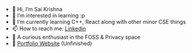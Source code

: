 - 👋 Hi, I’m Sai Krishna
- 👀 I’m interested in learning :p
- 🌱 I’m currently learning C++, React along with other minor CSE things
- 📫 How to reach me: [Linkedin](https://www.linkedin.com/in/sai-krishna-p3/)
- 🤠 A curious enthusiast in the FOSS & Privacy space
- 🔗 [Portfolio Website](https://anorakarturo.github.io/AnorakArturo/) (Unfinished)
